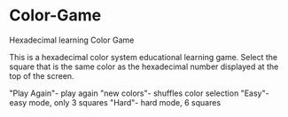 # Color-Game
Hexadecimal learning Color Game


This is a hexadecimal color system educational learning game.
Select the square that is the same color as the hexadecimal number displayed at the top of the screen.

"Play Again"- play again
"new colors"- shuffles color selection
"Easy"- easy mode, only 3 squares
"Hard"- hard mode, 6 squares

